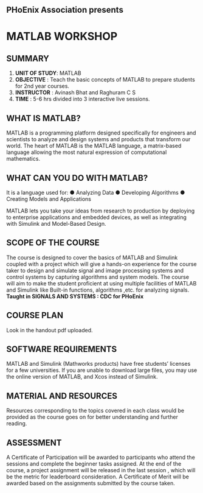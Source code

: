 ## PHoEnix Association presents

# **MATLAB WORKSHOP**

## SUMMARY

1. **UNIT OF STUDY**: MATLAB
2. **OBJECTIVE** : Teach the basic concepts of MATLAB to prepare students for 2nd
    year courses.
3. **INSTRUCTOR** : Avinash Bhat and Raghuram C S
4. **TIME** : 5-6 hrs divided into 3 interactive live sessions.

## WHAT IS MATLAB?

MATLAB is a programming platform designed specifically for engineers and scientists to
analyze and design systems and products that transform our world. The heart of MATLAB
is the MATLAB language, a matrix-based language allowing the most natural expression
of computational mathematics.

## WHAT CAN YOU DO WITH MATLAB?
It is a language used for:
● Analyzing Data
● Developing Algorithms
● Creating Models and Applications

MATLAB lets you take your ideas from research to production by deploying to enterprise
applications and embedded devices, as well as integrating with Simulink and
Model-Based Design.

## SCOPE OF THE COURSE
The course is designed to cover the basics of MATLAB and Simulink coupled with a
project which will give a hands-on experience for the course taker to design and simulate
signal and image processing systems and control systems by capturing algorithms and
system models. The course will aim to make the student proficient at using multiple
facilities of MATLAB and Simulink like Built-in functions, algorithms ,etc. for analyzing
signals. **Taught in SIGNALS AND SYSTEMS : CDC for PHoEnix**

## COURSE PLAN
Look in the handout pdf uploaded.

## SOFTWARE REQUIREMENTS
MATLAB and Simulink (Mathworks products) have free students’ licenses for a few
universities. If you are unable to download large files, you may use the online version of
MATLAB, and Xcos instead of Simulink.

## MATERIAL AND RESOURCES
Resources corresponding to the topics covered in each class would be provided as the
course goes on for better understanding and further reading.

## ASSESSMENT
A Certificate of Participation will be awarded to participants who attend the sessions and
complete the beginner tasks assigned. At the end of the course, a project assignment will
be released in the last session , which will be the metric for leaderboard consideration. A
Certificate of Merit will be awarded based on the assignments submitted by the course taken.


